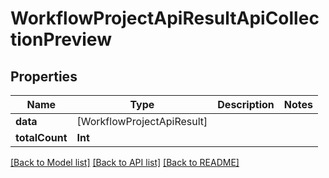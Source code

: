 # WorkflowProjectApiResultApiCollectionPreview

## Properties
Name | Type | Description | Notes
------------ | ------------- | ------------- | -------------
**data** | [WorkflowProjectApiResult] |  | 
**totalCount** | **Int** |  | 

[[Back to Model list]](../README.md#documentation-for-models) [[Back to API list]](../README.md#documentation-for-api-endpoints) [[Back to README]](../README.md)


